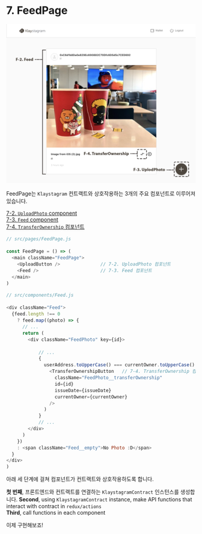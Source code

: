 # 7. FeedPage <a id="7-feedpage"></a>

![FeedPage](../images/klaystagram-feedpage.png)

FeedPage는 `Klaystagram` 컨트랙트와 상호작용하는 3개의 주요 컴포넌트로 이루어져 있습니다.

[7-2. `UploadPhoto` component](7-2.-uploadphoto-component.md)  
[7-3. `Feed` component](7-3.-feed-component.md)  
[7-4. `TransferOwnership` 컴포넌트](7-4.-transferownership-component.md)

```javascript
// src/pages/FeedPage.js

const FeedPage = () => (
  <main className="FeedPage">
    <UploadButton />               // 7-2. UploadPhoto 컴포넌트
    <Feed />                       // 7-3. Feed 컴포넌트
  </main>
)
```

```javascript
// src/components/Feed.js

<div className="Feed">
  {feed.length !== 0
    ? feed.map((photo) => {
      // ...
      return (
        <div className="FeedPhoto" key={id}>

            // ...
            {
              userAddress.toUpperCase() === currentOwner.toUpperCase() && (
                <TransferOwnershipButton   // 7-4. TransferOwnership 컴포넌트
                  className="FeedPhoto__transferOwnership"
                  id={id}
                  issueDate={issueDate}
                  currentOwner={currentOwner}
                />
              )
            }
            // ...
        </div>
      )
    })
    : <span className="Feed__empty">No Photo :D</span>
  }
</div>
)
```

아래 세 단계에 걸쳐 컴포넌트가 컨트랙트와 상호작용하도록 합니다.

**첫 번째**, 프론트엔드와 컨트랙트를 연결하는 `KlaystagramContract` 인스턴스를 생성합니다. **Second**, using `KlaystagramContract` instance, make API functions that interact with contract in `redux/actions`  
**Third**, call functions in each component

이제 구현해보죠!

